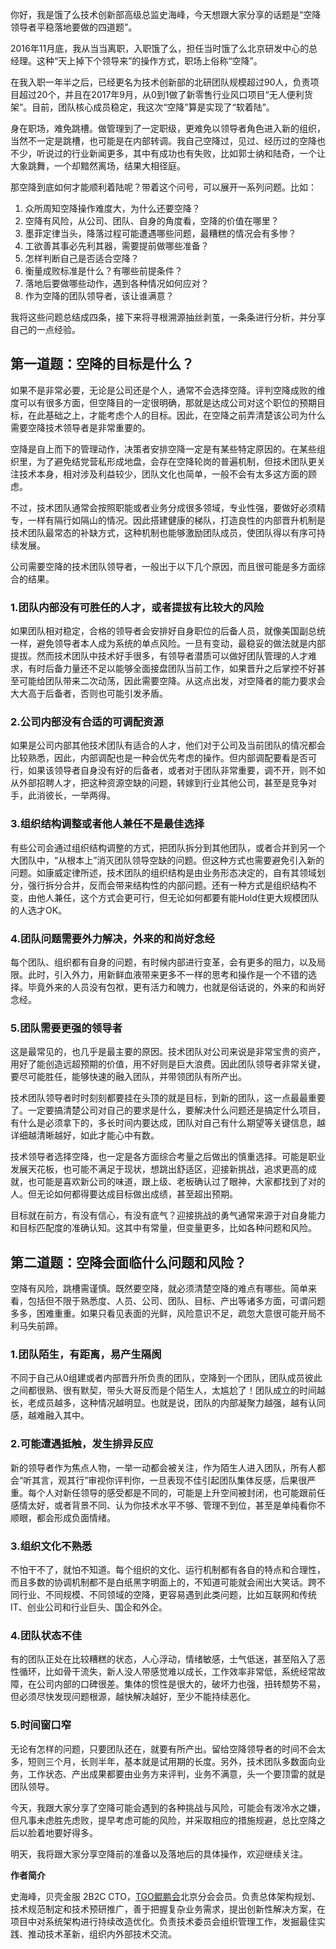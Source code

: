 你好，我是饿了么技术创新部高级总监史海峰，今天想跟大家分享的话题是“空降领导者平稳落地要做的四道题”。

2016年11月底，我从当当离职，入职饿了么，担任当时饿了么北京研发中心的总经理。这种“天上掉下个领导来”的操作方式，职场上俗称“空降”。

在我入职一年半之后，已经更名为技术创新部的北研团队规模超过90人，负责项目超过20个，并且在2017年9月，从0到1做了新零售行业风口项目“无人便利货架”。目前，团队核心成员稳定，我这次“空降”算是实现了“软着陆”。

身在职场，难免跳槽。做管理到了一定职级，更难免以领导者角色进入新的组织，当然不一定是跳槽，也可能是在内部转调。我自己空降过，见过、经历过的空降也不少，听说过的行业新闻更多，其中有成功也有失败，比如郭士纳和陆奇，一个让大象跳舞，一个却黯然离场，结果大相径庭。

那空降到底如何才能顺利着陆呢？带着这个问号，可以展开一系列问题。比如：

1.  众所周知空降操作难度大，为什么还要空降？
2.  空降有风险，从公司、团队、自身的角度看，空降的价值在哪里？
3.  墨菲定律当头，降落过程可能遭遇哪些问题，最糟糕的情况会有多惨？
4.  工欲善其事必先利其器，需要提前做哪些准备？
5.  怎样判断自己是否适合空降？
6.  衡量成败标准是什么？有哪些前提条件？
7.  落地后要做哪些动作，遇到各种情况如何应对？
8.  作为空降的团队领导者，该让谁满意？

我将这些问题总结成四条，接下来将寻根溯源抽丝剥茧，一条条进行分析，并分享自己的一点经验。

## 第一道题：空降的目标是什么？

如果不是非常必要，无论是公司还是个人，通常不会选择空降。评判空降成败的维度可以有很多方面，但空降目的一定很明确，那就是达成公司对这个职位的预期目标，在此基础之上，才能考虑个人的目标。因此，在空降之前弄清楚该公司为什么需要空降技术领导者是非常重要的。

空降是自上而下的管理动作，决策者安排空降一定是有某些特定原因的。在某些组织里，为了避免结党营私形成地盘，会存在空降轮岗的普遍机制，但技术团队更关注技术本身，相对涉及利益较少，团队文化也简单，一般不会有太多这方面的顾虑。

不过，技术团队通常会按照职能或者业务分成很多领域，专业性强，要做好必须精专，一样有隔行如隔山的情况。因此搭建健康的梯队，打造良性的内部晋升机制是技术团队最常态的补缺方式，这种机制也能够激励团队成员，使团队得以有序可持续发展。

公司需要空降的技术团队领导者，一般出于以下几个原因，而且很可能是多方面综合的结果。

### 1.团队内部没有可胜任的人才，或者提拔有比较大的风险

如果团队相对稳定，合格的领导者会安排好自身职位的后备人员，就像美国副总统一样，避免领导者本人成为系统的单点风险。一旦有变动，最稳妥的做法就是内部提拔。然而技术团队中技术好手很多，有领导者潜质可以做好团队管理的人才难求，有时后备力量还不足以能够全面接盘团队当前工作，如果晋升之后掌控不好甚至可能给团队带来二次动荡，因此需要空降。从这点出发，对空降者的能力要求会大大高于后备者，否则也可能引发矛盾。

### 2.公司内部没有合适的可调配资源

如果是公司内部其他技术团队有适合的人才，他们对于公司及当前团队的情况都会比较熟悉，因此，内部调配也是一种会优先考虑的操作。但内部调配要看是否可行，如果该领导者自身没有好的后备者，或者对于团队非常重要，调不开，则不如从外部招聘人才，把这种资源空缺的问题，转嫁到行业其他公司，甚至是竞争对手，此消彼长，一举两得。

### 3.组织结构调整或者他人兼任不是最佳选择

有些公司会通过组织结构调整的方式，把团队拆分到其他团队，或者合并到另一个大团队中，“从根本上”消灭团队领导空缺的问题。但这种方式也需要避免引入新的问题。如康威定律所述，技术团队的组织结构是由业务形态决定的，自有其领域划分，强行拆分合并，反而会带来结构性的内部问题。还有一种方式是组织结构不变，由他人兼任，这个方式会更可行，但无论如何都要有能Hold住更大规模团队的人选才OK。

### 4.团队问题需要外力解决，外来的和尚好念经

每个团队、组织都有自身的问题，有时候内部进行变革，会有更多的阻力，以及局限。此时，引入外力，用新鲜血液带来更多不一样的思考和操作是一个不错的选择。毕竟外来的人员没有包袱，更有活力和魄力，也就是俗话说的，外来的和尚好念经。

### 5.团队需要更强的领导者

这是最常见的，也几乎是最主要的原因。技术团队对公司来说是非常宝贵的资产，用好了能创造远超预期的价值，用不好则是巨大浪费。因此团队领导者非常关键，要尽可能胜任，能够快速的融入团队，并带领团队有所产出。

技术团队领导者时时刻刻都要挂在头顶的就是目标，到新的团队，这一点最最重要了。一定要搞清楚公司对自己的要求是什么，要解决什么问题还是搞定什么项目，有什么是必须拿下的，多长时间内要达成，团队对自己有什么期望等关键信息，越详细越清晰越好，如此才能心中有数。

技术领导者选择空降，也一定是各方面综合考量之后做出的慎重选择。可能是职业发展天花板，也可能不满足于现状，想跳出舒适区，迎接新挑战，追求更高的成就，也可能是喜欢新公司的味道，跟上级、老板确认过了眼神，大家都找到了对的人。但无论如何都得要达成目标做出成绩，甚至超出预期。

目标就在前方，有没有信心，有没有底气？迎接挑战的勇气通常来源于对自身能力和目标匹配度的准确认知。这其中有常量，但变量更多，比如各种问题和风险。

## 第二道题：空降会面临什么问题和风险？

空降有风险，跳槽需谨慎。既然要空降，就必须清楚空降的难点有哪些。简单来看，包括但不限于熟悉度、人员、公司、团队、目标、产出等诸多方面，可谓问题多多，困难重重。如果只看见表面的光鲜，风险意识不足，疏忽大意很可能开局不利马失前蹄。

### 1.团队陌生，有距离，易产生隔阂

不同于自己从0组建或者内部晋升所负责的团队，空降到一个团队，团队成员彼此之间都很熟、很有默契，带头大哥反而是个陌生人，太尴尬了！团队成立的时间越长，老成员越多，这种情况越明显。也就是说，团队的内部凝聚力越强，越有认同感，越难融入其中。

### 2.可能遭遇抵触，发生排异反应

新的领导者作为焦点人物，一举一动都会被关注，作为陌生人进入团队，所有人都会“听其言，观其行”审视你评判你，一旦表现不佳引起团队集体反感，后果很严重。每个人对新任领导的感受都是不同的，可能是上升空间被封闭，也可能跟前任感情太好，或者背景不同、认为你技术水平不够、管理不到位，甚至是单纯看你不顺眼，都会形成负面情绪。

### 3.组织文化不熟悉

不怕干不了，就怕不知道。每个组织的文化、运行机制都有各自的特点和合理性，而且多数的协调机制都不是白纸黑字明面上的，不知道可能就会闹出大笑话。跨不同行业、不同规模、不同领域的空降，更容易遇到此类问题，比如互联网和传统IT、创业公司和行业巨头、国企和外企。

### 4.团队状态不佳

有的团队正处在比较糟糕的状态，人心浮动，情绪敏感，士气低迷，甚至陷入了恶性循环，比如骨干流失，新人没人带感觉难以成长，工作效率非常低，系统经常故障，在公司内部的口碑很差。集体的惯性是很大的，破坏力也强，扭转颓势不易，但必须尽快发现问题根源，越快解决越好，至少不能持续恶化。

### 5.时间窗口窄

无论有怎样的问题，只要团队还在，就要有所产出。留给空降领导者的时间不会太多，短则三个月，长则半年，基本就是试用期的长度。另外，技术团队多数面向业务，工作状态、产出成果都要由业务方来评判，业务不满意，头一个要顶雷的就是团队领导。

今天，我跟大家分享了空降可能会遇到的各种挑战与风险，可能会有泼冷水之嫌，但凡事未虑胜先虑败，提早考虑可能的风险，并采取相应的措施规避，总比空降之后以脸着地要好得多。

明天，我将跟大家分享空降前的准备以及落地后的具体操作，欢迎继续关注。

**作者简介** 

史海峰，贝壳金服 2B2C CTO，[TGO鲲鹏会][TGO]北京分会会员。负责总体架构规划、技术规范制定和技术预研推广，善于把握复杂业务需求，提出创新性解决方案，在项目中对系统架构进行持续改造优化。负责技术委员会组织管理工作，发掘最佳实践、推动技术革新，组织内外部技术交流。


[TGO]: https://tgo.geekbang.org

